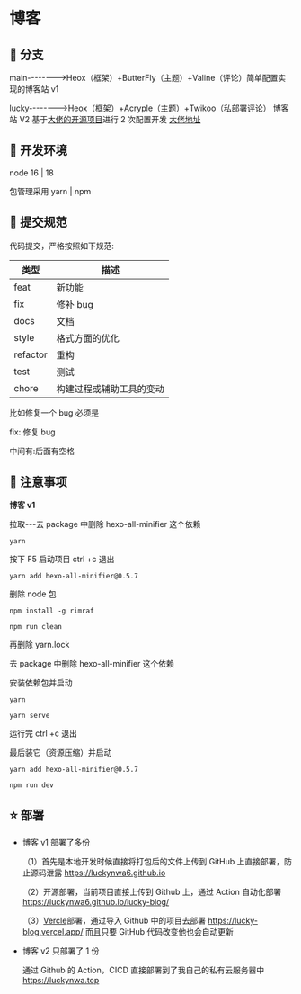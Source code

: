# 博客

## 🐑 分支

main-------->Heox（框架）+ButterFly（主题）+Valine（评论）简单配置实现的博客站 v1

lucky-------->Heox（框架）+Acryple（主题）+Twikoo（私部署评论） 博客站 V2 基于[大佬的开源项目](https://github.com/LYXOfficial/Hexo-theme-Acryple)进行 2 次配置开发 [大佬地址](https://blog.yaria.top/)

## 🐶 开发环境

node 16 | 18

包管理采用 yarn | npm

## 🐯 提交规范

代码提交，严格按照如下规范:

| 类型     | 描述                     |
| -------- | ------------------------ |
| feat     | 新功能                   |
| fix      | 修补 bug                 |
| docs     | 文档                     |
| style    | 格式方面的优化           |
| refactor | 重构                     |
| test     | 测试                     |
| chore    | 构建过程或辅助工具的变动 |

比如修复一个 bug 必须是

fix: 修复 bug

中间有:后面有空格

## 🚀 注意事项

**博客 v1**

拉取---去 package 中删除 hexo-all-minifier 这个依赖

```
yarn
```

按下 F5 启动项目 ctrl +c 退出

```
yarn add hexo-all-minifier@0.5.7
```

删除 node 包

```
npm install -g rimraf

npm run clean
```

再删除 yarn.lock

去 package 中删除 hexo-all-minifier 这个依赖

安装依赖包并启动

```shell
yarn

yarn serve
```

运行完 ctrl +c 退出

最后装它（资源压缩）并启动

```shell
yarn add hexo-all-minifier@0.5.7

npm run dev
```

## ⭐️ 部署

- 博客 v1 部署了多份

  （1）首先是本地开发时候直接将打包后的文件上传到 GitHub 上直接部署，防止源码泄露 https://luckynwa6.github.io

  （2）开源部署，当前项目直接上传到 Github 上，通过 Action 自动化部署 https://luckynwa6.github.io/lucky-blog/

  （3）[Vercle](https://vercel.com/luckynwa6s-projects)部署，通过导入 Github 中的项目去部署 https://lucky-blog.vercel.app/
  而且只要 GitHub 代码改变他也会自动更新

- 博客 v2 只部署了 1 份

  通过 Github 的 Action，CICD 直接部署到了我自己的私有云服务器中 https://luckynwa.top
